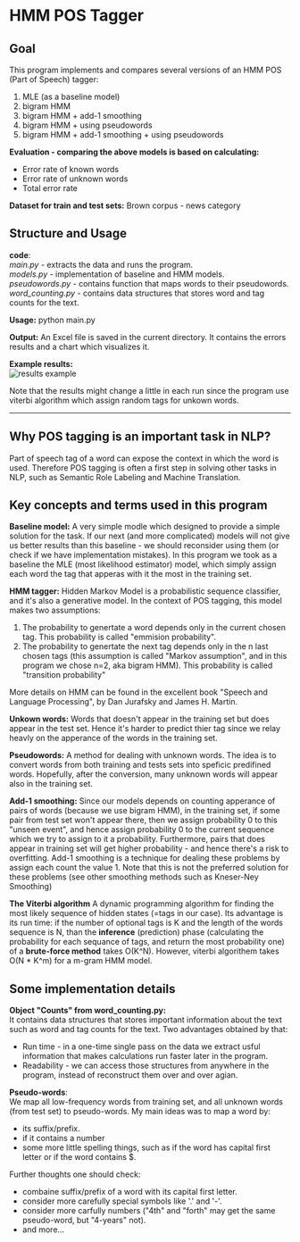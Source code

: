 # HMM POS Tagger

## **Goal**
This program implements and compares several versions of
an HMM POS (Part of Speech) tagger:

1) MLE (as a baseline model)
2) bigram HMM
3) bigram HMM + add-1 smoothing
4) bigram HMM + using pseudowords
5) bigram HMM + add-1 smoothing + using pseudowords

**Evaluation - comparing the above models is based on calculating:**
- Error rate of known words
- Error rate of unknown words
- Total error rate

**Dataset for train and test sets:**
Brown corpus - news category

## **Structure and Usage**
**code**: <br/>
*main.py* - extracts the data and runs the program. <br/>
*models.py* - implementation of baseline and HMM models.  <br/>
*pseudowords.py* - contains function that maps words to their pseudowords. <br/>
*word_counting.py* - contains data structures that stores word and tag counts for the text. 

**Usage:**
python main.py

**Output:**
An Excel file is saved in the current directory.
It contains the errors results and a chart which visualizes it.
   
**Example results:** <br/>
![results example](../master/images/res.png)

 Note that the results might change a little in each run since the program use viterbi algorithm which
assign random tags for unkown words.

-----------------------------------------------------------------------
## **Why POS tagging is an important task in NLP?**
Part of speech tag of a word can expose the context in which the word is used.
Therefore POS tagging is often a first step in solving other tasks in NLP, such as Semantic Role Labeling and Machine Translation.

## **Key concepts and terms used in this program**
**Baseline model:**
A very simple modle which designed to provide a simple solution for the task. If our next (and more complicated) models will not give us better results than this baseline -  we should reconsider using them (or check if we have implementation mistakes). In this program we took as a baseline the MLE (most likelihood estimator) model, which simply assign each word the tag that apperas with it the most in the training set.

**HMM tagger:** 
Hidden Markov Model is a probabilistic sequence classifier, and it's also a generative model.
In the context of POS tagging, this model makes two assumptions: 
1. The probability to genertate a word depends only in the current chosen tag. This probability is called "emmision probability".
2. The probability to genertate the next tag depends only in the n last chosen tags (this assumption is    called "Markov assumption", and in this program we chose n=2, aka bigram HMM). This probability is    called "transition probability" <br /> 

More details on HMM can be found in the excellent book "Speech and Language Processing", by Dan Jurafsky and James H. Martin.

**Unkown words:**
Words that doesn't appear in the training set but does appear in the test set. Hence it's harder to  predict thier tag since we relay heavly on the apperance of the words in the training set.

**Pseudowords:**
A method for dealing with unknown words. The idea is to convert words from both training and tests sets into speficic predifined words. Hopefully, after the conversion, many unknown words will appear also in the training set.

**Add-1 smoothing:**
Since our models depends on counting apperance of pairs of words (because we use bigram HMM), in the training set, if some pair from test set won't appear there, then we assign probability 0 to this "unseen event", and hence assign probability 0 to the current sequence which we try to assign to it a probability. Furthermore, pairs that does appear in training set will get higher probability - and hence there's a risk to overfitting. Add-1 smoothing is a technique for dealing these problems by assign each count the value 1. Note that this is not the preferred solution for these problems (see other smoothing methods such as Kneser-Ney Smoothing)

**The Viterbi algorithm**
A dynamic programming algorithm for finding the most likely sequence of hidden states (=tags in our case). Its advantage is its run time: if the number of optional tags is K and the length of the words sequence is N, than the **inference** (prediction) phase (calculating the probability for each sequance of tags, and return the most probability one) of a **brute-force method** takes O(K^N). However, viterbi algorithem takes O(N * K^m) for a m-gram HMM model.

## **Some implementation details**

**Object "Counts" from word_counting.py:** <br/>
It contains data structures that stores important information about the text such as word and tag counts for the text. 
Two advantages obtained by that:
- Run time - in a one-time single pass on the data we extract usful information that makes calculations run faster later in the program. 
- Readability - we can access those structures from anywhere in the program, instead of reconstruct them over and over agian. <br/>

**Pseudo-words**: <br/>
We map all low-frequency words from training set, and all unknown words (from test set) to pseudo-words.
My main ideas was to map a word by:
- its suffix/prefix.
- if it contains a number
- some more little spelling things, such as if the word has capital first letter or if the word contains $. 

Further thoughts one should check:
- combaine suffix/prefix of a word with its capital first letter.
- consider more carefully special symbols like '.' and '-'.
- consider more carfully numbers ("4th" and "forth" may get the same pseudo-word, but "4-years" not).
- and more...

